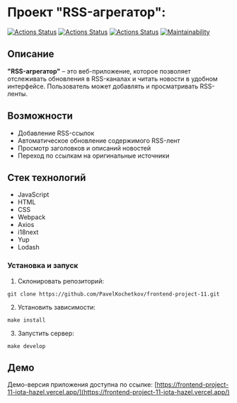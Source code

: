 # Проект "RSS-агрегатор":

[![Actions Status](https://github.com/PavelKochetkov/frontend-project-11/actions/workflows/hexlet-check.yml/badge.svg)](https://github.com/PavelKochetkov/frontend-project-11/actions)
[![Actions Status](https://github.com/PavelKochetkov/frontend-project-11/actions/workflows/lint.yml/badge.svg)](https://github.com/PavelKochetkov/frontend-project-11/actions)
[![Actions Status](https://github.com/PavelKochetkov/frontend-project-11/actions/workflows/build.yml/badge.svg)](https://github.com/PavelKochetkov/frontend-project-11/actions)
[![Maintainability](https://api.codeclimate.com/v1/badges/bfaff2347a53d04abdcf/maintainability)](https://codeclimate.com/github/PavelKochetkov/frontend-project-11/maintainability)

## Описание

**"RSS-агрегатор"** – это веб-приложение, которое позволяет отслеживать обновления в RSS-каналах и читать новости в удобном интерфейсе. Пользователь может добавлять и просматривать RSS-ленты.

## Возможности

- Добавление RSS-ссылок
- Автоматическое обновление содержимого RSS-лент
- Просмотр заголовков и описаний новостей
- Переход по ссылкам на оригинальные источники

## Стек технологий

- JavaScript
- HTML
- CSS
- Webpack
- Axios
- i18next
- Yup
- Lodash

### Установка и запуск

1. Склонировать репозиторий:

```
git clone https://github.com/PavelKochetkov/frontend-project-11.git
```

2. Установить зависимости:

```
make install
```

3. Запустить сервер:

```
make develop
```

## Демо

Демо-версия приложения доступна по ссылке: [https://frontend-project-11-iota-hazel.vercel.app/](https://frontend-project-11-iota-hazel.vercel.app/)
